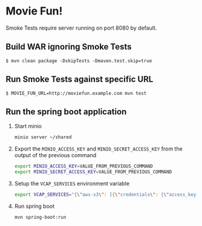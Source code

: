 # Movie Fun!

Smoke Tests require server running on port 8080 by default.

## Build WAR ignoring Smoke Tests

```
$ mvn clean package -DskipTests -Dmaven.test.skip=true
```

## Run Smoke Tests against specific URL

```
$ MOVIE_FUN_URL=http://moviefun.example.com mvn test
```

## Run the spring boot application

1. Start minio
    ```sh
    minio server ~/shared
    ```
2. Export the `MINIO_ACCESS_KEY` and `MINIO_SECRET_ACCESS_KEY` from the output of the previous command
    ```sh
    export MINIO_ACCESS_KEY=VALUE_FROM_PREVIOUS_COMMAND
    export MINIO_SECRET_ACCESS_KEY=VALUE_FROM_PREVIOUS_COMMAND
    ```
3. Setup the `VCAP_SERVICES` environment variable
    ```sh
    export VCAP_SERVICES="{\"aws-s3\": [{\"credentials\": {\"access_key_id\": \"${MINIO_ACCESS_KEY:?missing}\", \"bucket\": \"movie-fun-course\", \"secret_access_key\": \"${MINIO_SECRET_ACCESS_KEY:?missing}\"}, \"label\": \"aws-s3\", \"name\": \"moviefun-s3\"}],\"p-mysql\": [{\"credentials\": {\"jdbcUrl\": \"jdbc:mysql://127.0.0.1:3306/movies?user=root\"}, \"name\": \"movies-mysql\"}]}"
    ```
4. Run spring boot
    ```sh
    mvn spring-boot:run
    ```
